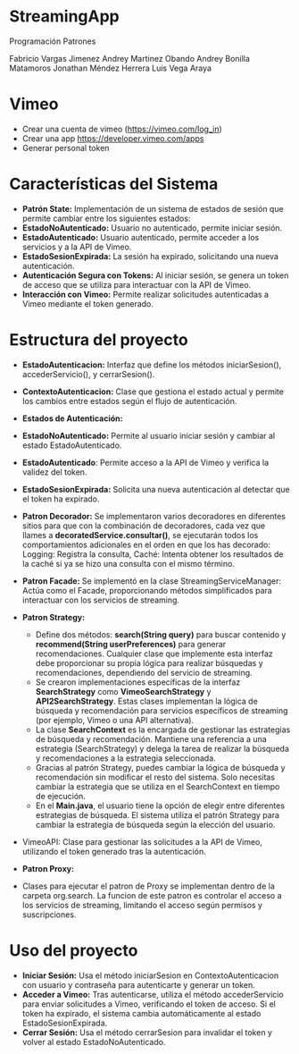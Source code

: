 # StreamingApp
Programación Patrones

Fabricio Vargas Jimenez
Andrey Martinez Obando
Andrey Bonilla Matamoros 
Jonathan Méndez Herrera
Luis Vega Araya
# Vimeo

- Crear una cuenta de vimeo (https://vimeo.com/log_in)
- Crear una app https://developer.vimeo.com/apps
- Generar personal token
# Características del Sistema
- **Patrón State:** Implementación de un sistema de estados de sesión que permite cambiar entre los siguientes estados:
- **EstadoNoAutenticado:** Usuario no autenticado, permite iniciar sesión.
- **EstadoAutenticado:** Usuario autenticado, permite acceder a los servicios y a la API de Vimeo.
- **EstadoSesionExpirada:** La sesión ha expirado, solicitando una nueva autenticación.
- **Autenticación Segura con Tokens:** Al iniciar sesión, se genera un token de acceso que se utiliza para interactuar con la API de Vimeo.
- **Interacción con Vimeo:** Permite realizar solicitudes autenticadas a Vimeo mediante el token generado.
# Estructura del proyecto
- **EstadoAutenticacion:** Interfaz que define los métodos iniciarSesion(), accederServicio(), y cerrarSesion().
- **ContextoAutenticacion:** Clase que gestiona el estado actual y permite los cambios entre estados según el flujo de autenticación.
- **Estados de Autenticación:**
-  **EstadoNoAutenticado:** Permite al usuario iniciar sesión y cambiar al estado EstadoAutenticado.
-  **EstadoAutenticado**: Permite acceso a la API de Vimeo y verifica la validez del token.
-  **EstadoSesionExpirada:** Solicita una nueva autenticación al detectar que el token ha expirado.
-  **Patron Decorador:** Se implementaron varios decoradores en diferentes sitios para que con la combinación de decoradores, cada vez que llames a **decoratedService.consultar()**, se ejecutarán todos los comportamientos adicionales en el orden en que los has decorado: Logging: Registra la consulta, Caché: Intenta obtener los resultados de la caché si ya se hizo una consulta con el mismo término.
-  **Patron Facade:** Se implementó en la clase StreamingServiceManager: Actúa como el Facade, proporcionando métodos simplificados para interactuar con los servicios de streaming.
-  **Patron Strategy:**
    - Define dos métodos: **search(String query)** para buscar contenido y **recommend(String userPreferences)** para generar recomendaciones.
    Cualquier clase que implemente esta interfaz debe proporcionar su propia lógica para realizar búsquedas y recomendaciones, dependiendo del servicio de 
    streaming.
    - Se crearon implementaciones específicas de la interfaz **SearchStrategy** como **VimeoSearchStrategy** y **API2SearchStrategy**. Estas clases implementan la 
    lógica de búsqueda y recomendación para servicios específicos de streaming (por ejemplo, Vimeo o una API alternativa).
   - La clase **SearchContext** es la encargada de gestionar las estrategias de búsqueda y recomendación. Mantiene una referencia a una estrategia (SearchStrategy) 
     y delega la tarea de realizar la búsqueda y recomendaciones a la estrategia seleccionada.
   - Gracias al patrón Strategy, puedes cambiar la lógica de búsqueda y recomendación sin modificar el resto del sistema. Solo necesitas cambiar la estrategia que 
     se utiliza en el SearchContext en tiempo de ejecución.
   - En el **Main.java**, el usuario tiene la opción de elegir entre diferentes estrategias de búsqueda. El sistema utiliza el patrón Strategy para cambiar la 
     estrategia de búsqueda según la elección del usuario.
   
   
- VimeoAPI: Clase para gestionar las solicitudes a la API de Vimeo, utilizando el token generado tras la autenticación.
-  **Patron Proxy:**
- Clases para ejecutar el  patron de Proxy se implementan dentro de la carpeta org.search. La funcion de este patron es  controlar el acceso a los servicios de streaming, limitando el acceso según permisos y suscripciones.

# Uso del proyecto
- **Iniciar Sesión:** Usa el método iniciarSesion en ContextoAutenticacion con usuario y contraseña para autenticarte y generar un token.
- **Acceder a Vimeo:** Tras autenticarse, utiliza el método accederServicio para enviar solicitudes a Vimeo, verificando el token de acceso. Si el token ha expirado, el sistema cambia automáticamente al estado EstadoSesionExpirada.
- **Cerrar Sesión:** Usa el método cerrarSesion para invalidar el token y volver al estado EstadoNoAutenticado.
   
